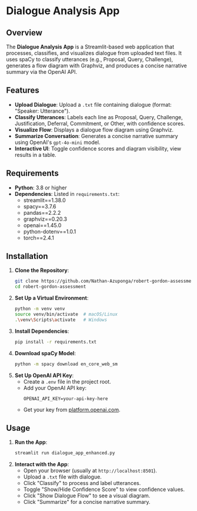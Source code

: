 # Dialogue Analysis App

## Overview

The **Dialogue Analysis App** is a Streamlit-based web application that processes, classifies, and visualizes dialogue from uploaded text files. It uses spaCy to classify utterances (e.g., Proposal, Query, Challenge), generates a flow diagram with Graphviz, and produces a concise narrative summary via the OpenAI API.

## Features

- **Upload Dialogue**: Upload a `.txt` file containing dialogue (format: "Speaker: Utterance").
- **Classify Utterances**: Labels each line as Proposal, Query, Challenge, Justification, Deferral, Commitment, or Other, with confidence scores.
- **Visualize Flow**: Displays a dialogue flow diagram using Graphviz.
- **Summarize Conversation**: Generates a concise narrative summary using OpenAI's `gpt-4o-mini` model.
- **Interactive UI**: Toggle confidence scores and diagram visibility, view results in a table.

## Requirements

- **Python**: 3.8 or higher
- **Dependencies**: Listed in `requirements.txt`:
  - streamlit==1.38.0
  - spacy==3.7.6
  - pandas==2.2.2
  - graphviz==0.20.3
  - openai==1.45.0
  - python-dotenv==1.0.1
  - torch==2.4.1

## Installation

1. **Clone the Repository**:
   ```bash
   git clone https://github.com/Nathan-Azuponga/robert-gordon-assessment.git
   cd robert-gordon-assessment
   ```
2. **Set Up a Virtual Environment**:
   ```bash
   python -m venv venv
   source venv/bin/activate  # macOS/Linux
   .\venv\Scripts\activate   # Windows
   ```
3. **Install Dependencies**:
   ```bash
   pip install -r requirements.txt
   ```
4. **Download spaCy Model**:
   ```bash
   python -m spacy download en_core_web_sm
   ```
5. **Set Up OpenAI API Key**:
   - Create a `.env` file in the project root.
   - Add your OpenAI API key:
     ```
     OPENAI_API_KEY=your-api-key-here
     ```
   - Get your key from [platform.openai.com](https://platform.openai.com).

## Usage

1. **Run the App**:
   ```bash
   streamlit run dialogue_app_enhanced.py
   ```
2. **Interact with the App**:
   - Open your browser (usually at `http://localhost:8501`).
   - Upload a `.txt` file with dialogue.
   - Click "Classify" to process and label utterances.
   - Toggle "Show/Hide Confidence Score" to view confidence values.
   - Click "Show Dialogue Flow" to see a visual diagram.
   - Click "Summarize" for a concise narrative summary.
